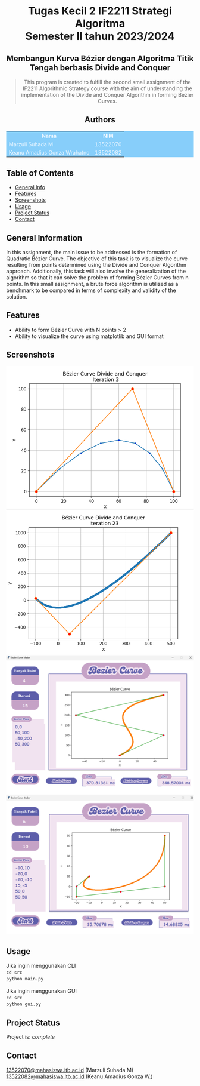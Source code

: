 <div align="center">

# Tugas Kecil 2 IF2211 Strategi Algoritma <br/> Semester II tahun 2023/2024 <br/> 
## Membangun Kurva Bézier dengan Algoritma Titik Tengah berbasis Divide and Conquer

> This program is created to fulfill the second small assignment of the IF2211 Algorithmic Strategy course with the aim of understanding the implementation of the Divide and Conquer Algorithm in forming Bezier Curves.

## Authors 

<table style="width:100%; background-color:#87CEFA; color:#F0F8FF;">
  <tr>
    <th>Nama</th>
    <th>NIM</th>
  </tr>
  <tr>
    <td>Marzuli Suhada M</td>
    <td>13522070</td>
  </tr>
  <tr>
    <td>Keanu Amadius Gonza Wrahatno</td>
    <td>13522082</td>
  </tr>
</table>

</div>

## Table of Contents
* [General Info](#general-information)
* [Features](#features)
* [Screenshots](#screenshots)
* [Usage](#usage)
* [Project Status](#project-status)
* [Contact](#contact)


## General Information
In this assignment, the main issue to be addressed is the formation of Quadratic Bézier Curve. The objective of this task is to visualize the curve resulting from points determined using the Divide and Conquer Algorithm approach. Additionally, this task will also involve the generalization of the algorithm so that it can solve the problem of forming Bézier Curves from n points. In this small assignment, a brute force algorithm is utilized as a benchmark to be compared in terms of complexity and validity of the solution.



## Features
- Ability to form Bézier Curve with N points > 2
- Ability to visualize the curve using matplotlib and GUI format


## Screenshots
![Example screenshot](./test/test_2.png)
![Example screenshot](./test/test_4.png)
![Example screenshot](./test/bonus_test3.png)
![Example screenshot](./test/bonus_test2.png)


## Usage
Jika ingin menggunakan CLI <br>
`cd src` <br>
`python main.py` <br>
<br>
Jika ingin menggunakan GUI <br>
`cd src` <br>
`python gui.py` <br>


## Project Status
Project is:  _complete_ 

## Contact
13522070@mahasiswa.itb.ac.id (Marzuli Suhada M) <br>
13522082@mahasiswa.itb.ac.id (Keanu Amadius Gonza W.)
